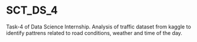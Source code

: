 # SCT_DS_4
Task-4 of Data Science Internship. 
Analysis of traffic dataset from kaggle to identify pattrens related to road conditions, weather and time of the day.
